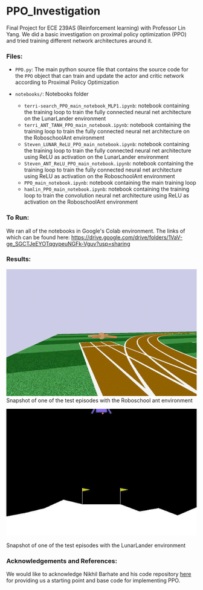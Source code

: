 # PPO_Investigation
Final Project for ECE 239AS (Reinforcement learning) with Professor Lin Yang. We did a basic investigation on proximal policy optimization (PPO) and tried training different network architectures around it. 


### Files:

* `PPO.py`: The main python source file that contains the source code for the
    `PPO` object that can train and update the actor and critic network according
    to Proximal Policy Optimization

* `notebooks/`: Notebooks folder
    * `terri-search_PPO_main_notebook_MLP1.ipynb`: notebook containing the training loop to train the fully connected neural net architecture on the LunarLander environment
    * `terri_ANT_TANH_PPO_main_notebook.ipynb`: notebook containing the training loop to train the fully connected neural net architecture on the RoboschoolAnt environment
    * `Steven_LUNAR_ReLU_PPO_main_notebook.ipynb`:
    notebook containing the training loop to train the fully connected neural net architecture using ReLU as activation on the LunarLander environment
    * `Steven_ANT_ReLU_PPO_main_notebook.ipynb`: notebook containing the training loop to train the fully connected neural net architecture using ReLU as activation on the RoboschoolAnt environment
    * `PPO_main_notebook.ipynb`: notebook containing the main training loop
    * `hamlin_PPO_main_notebook.ipynb`: notebook containing the training loop to train the convolution neural net architecture using ReLU as activation on the RoboschoolAnt environment


### To Run:

We ran all of the notebooks in Google's Colab environment. The links of which can be found here:
https://drive.google.com/drive/folders/1VaV-ge_SGCTJeEYOTqgypeuNGFk-Vguv?usp=sharing


### Results:

![](ant.gif)
Snapshot of one of the test episodes with the Roboschool ant environment

![](lunarlander.gif)

Snapshot of one of the test episodes with the LunarLander environment


### Acknowledgements and References:

We would like to acknowledge Nikhil Barhate and his code repository [here](https://github.com/nikhilbarhate99/PPO-PyTorch) for providing us a starting point and base code for implementing PPO.
